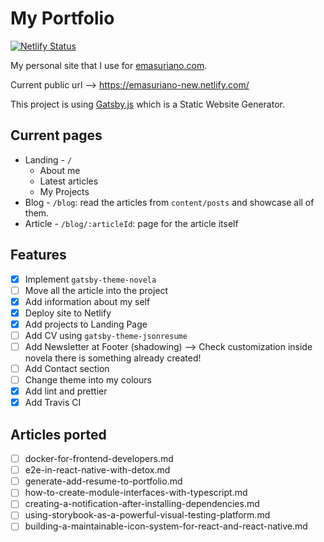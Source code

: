 # My Portfolio

[![Netlify Status](https://api.netlify.com/api/v1/badges/6c5ab50c-b5ad-4c2f-a933-860a7bfc8530/deploy-status)](https://app.netlify.com/sites/gifted-dubinsky-50dab2/deploys)

My personal site that I use for [emasuriano.com](https://emasuriano.com/).

Current public url --> https://emasuriano-new.netlify.com/

This project is using [Gatsby.js](https://www.gatsbyjs.org/) which is a Static Website Generator.

## Current pages

- Landing - `/`
  - About me
  - Latest articles
  - My Projects
- Blog - `/blog`: read the articles from `content/posts` and showcase all of them.
- Article - `/blog/:articleId`: page for the article itself

## Features

- [x] Implement `gatsby-theme-novela`
- [ ] Move all the article into the project
- [x] Add information about my self
- [x] Deploy site to Netlify
- [x] Add projects to Landing Page
- [ ] Add CV using `gatsby-theme-jsonresume`
- [ ] Add Newsletter at Footer (shadowing) --> Check customization inside novela there is something already created!
- [ ] Add Contact section
- [ ] Change theme into my colours
- [x] Add lint and prettier
- [x] Add Travis CI

## Articles ported

- [ ] docker-for-frontend-developers.md
- [ ] e2e-in-react-native-with-detox.md
- [ ] generate-add-resume-to-portfolio.md
- [ ] how-to-create-module-interfaces-with-typescript.md
- [ ] creating-a-notification-after-installing-dependencies.md
- [ ] using-storybook-as-a-powerful-visual-testing-platform.md
- [ ] building-a-maintainable-icon-system-for-react-and-react-native.md
